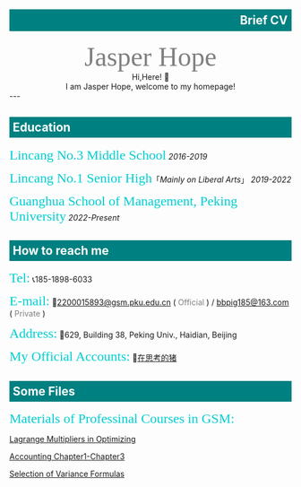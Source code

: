 			
<div style="background-color: teal;width: 100%;">
	<h2 style="color: white;text-align: right;padding: 7px;">Brief CV</h2>
</div>

<center> <font color="gray" size=15 face="calibri" text-align="center" color="teal">Jasper Hope</font> </center>
<center>  Hi,Here! 🥰 </center> 
<center>  I am Jasper Hope, welcome to my homepage! </center> 
  ---

<div style="background-color: teal;width: 100%;">
	<h2 style="color: white;text-align: left;padding: 6px;">Education</h2>
</div>

  <font color="#00CED1" size=5 face="calibri">Lincang No.3 Middle School</font>  *2016-2019*

  <font color="#00CED1" size=5 face="calibri">Lincang No.1 Senior High</font>「*Mainly on Liberal Arts*」 *2019-2022*

  <font color="#00CED1" size=5 face="calibri">Guanghua School of Management, Peking University</font>  *2022-Present*

<div style="background-color: teal;width: 100%;">
	<h2 style="color: white;text-align: left;padding: 6px;">How to reach me</h2>
</div>

<font color="#00CED1" face="calibri" size=5>Tel:</font> 📞185-1898-6033

<font color="#00CED1" face="calibri" size=5>E-mail:</font> 📮2200015893@gsm.pku.edu.cn ( <font color="gray">Official</font> ) / bbpig185@163.com ( <font color="gray">Private</font> )

<font color="#00CED1" face="calibri" size=5>Address:</font> 🏫629, Building 38, Peking Univ., Haidian, Beijing

<font color="#00CED1" face="calibri" size=5>My Official Accounts:</font> 📱[在思考的猪](https://mp.weixin.qq.com/s/Vh5_pRwz_MplRXsA1rHOHA)

<div style="background-color: teal;width: 100%;">
	<h2 style="color: white;text-align: left;padding: 6px;">Some Files</h2>
</div>


<font color="#00CED1" face="calibri" size=5>Materials of Professinal Courses in GSM:</font>

<a href="https://jasperhope.github.io/Homepage/Microeconomics.pdf">Lagrange Multipliers in Optimizing</a>

<a href="https://jasperhope.github.io/Homepage/Review For Accounting(Chap.1-3).pdf">Accounting Chapter1-Chapter3</a>

<a href="https://jasperhope.github.io/Homepage/Selection of Variance Formulas.pdf">Selection of Variance Formulas</a>

